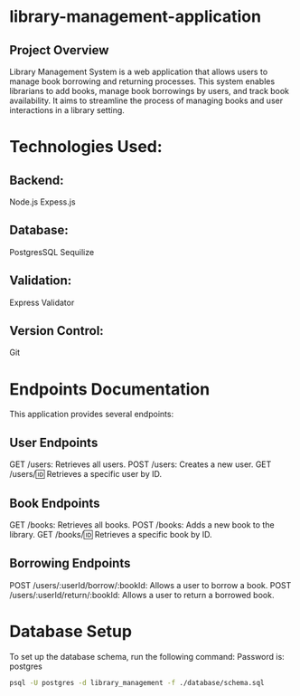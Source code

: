# library-management-application
 
## Project Overview
Library Management System is a web application that allows users to manage book borrowing and returning processes. This system enables librarians to add books, manage book borrowings by users, and track book availability. It aims to streamline the process of managing books and user interactions in a library setting.



# Technologies Used:
## Backend:
Node.js
Expess.js 

## Database:
PostgresSQL
Sequilize

## Validation:
Express Validator

## Version Control: 
Git


# Endpoints Documentation
This application provides several endpoints:

## User Endpoints
GET /users: Retrieves all users.
POST /users: Creates a new user.
GET /users/:id: Retrieves a specific user by ID.
## Book Endpoints
GET /books: Retrieves all books.
POST /books: Adds a new book to the library.
GET /books/:id: Retrieves a specific book by ID.
## Borrowing Endpoints
POST /users/:userId/borrow/:bookId: Allows a user to borrow a book.
POST /users/:userId/return/:bookId: Allows a user to return a borrowed book.


# Database Setup
To set up the database schema, run the following command:
Password is: postgres
```bash
psql -U postgres -d library_management -f ./database/schema.sql
